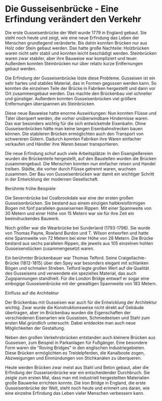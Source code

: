 # Die Gusseisenbrücke - Eine Erfindung verändert den Verkehr

Die erste Gusseisenbrücke der Welt wurde 1779 in England gebaut. Sie steht noch heute und zeigt, wie eine neue Erfindung das Leben der Menschen grundlegend veränderte. Bis dahin konnten Brücken nur aus Holz oder Stein gebaut werden. Das hatte große Nachteile: Holzbrücken waren nicht sehr stabil und konnten leicht beschädigt werden. Steinbrücken waren zwar stabiler, aber ihre Bauweise war kompliziert und teuer. Außerdem konnten Steinbrücken nur über relativ kurze Entfernungen gebaut werden.

Die Erfindung der Gusseisenbrücke löste diese Probleme. Gusseisen ist ein sehr hartes und stabiles Material, das in Formen gegossen werden kann. So konnten die einzelnen Teile der Brücke in Fabriken hergestellt und dann vor Ort zusammengebaut werden. Das machte den Brückenbau viel schneller und günstiger. Außerdem konnten Gusseisenbrücken viel größere Entfernungen überspannen als Steinbrücken.

Diese neue Bauweise hatte enorme Auswirkungen: Nun konnten Flüsse und Täler überquert werden, die vorher unüberwindbare Hindernisse waren. Das war besonders wichtig für die sich entwickelnde Eisenbahn. Ohne Gusseisenbrücken hätte man keine langen Eisenbahnstrecken bauen können. Die stabileren Brücken ermöglichten auch den Transport von schwereren Gütern. Dadurch konnten Fabriken ihre Waren einfacher verkaufen und Händler ihre Waren besser transportieren.

Die neue Erfindung schuf auch viele Arbeitsplätze: In den Eisengießereien wurden die Brückenteile hergestellt, auf den Baustellen wurden die Brücken zusammengebaut. Die Menschen konnten nun einfacher reisen und Handel treiben. Städte, die vorher durch Flüsse getrennt waren, wuchsen zusammen. Der Bau von Gusseisenbrücken war damit ein wichtiger Schritt in der Entwicklung der modernen Gesellschaft.

Berühmte frühe Beispiele

Die Severnbrücke bei Coalbrookdale war eine der ersten großen Gusseisenbrücken. Sie bestand aus einem einzigen halbkreisförmigen Bogen mit fünf parallelen gusseisernen Rippen. Mit einer Spannweite von 30 Metern und einer Höhe von 15 Metern war sie für ihre Zeit ein beeindruckendes Bauwerk.

Noch größer war die Wearbrücke bei Sunderland (1793-1796). Sie wurde von Thomas Payne, Rowland Burdon und T. Wilson entworfen und hatte eine Spannweite von 72 Metern bei einer Höhe von 28 Metern. Die Brücke bestand aus sechs parallelen Rippen, die jeweils aus 105 einzelnen hohlen Gusseisenstücken zusammengesetzt waren.

Ein berühmter Brückenbauer war Thomas Telford. Seine Craigellachie-Brücke (1812-1815) über den Spey war besonders elegant mit schlanken Bögen und schmalen Streben. Telford legte großen Wert auf die Qualität des Gusseisens und verwendete ein spezielles Material, das auch Zugspannungen standhielt. Für die London Bridge entwarf er sogar eine einbogige Gusseisenbrücke mit der gewaltigen Spannweite von 183 Metern.

Einfluss auf die Architektur

Der Brückenbau mit Gusseisen war auch für die Entwicklung der Architektur wichtig. Zwar wurde die Konstruktionsweise nicht direkt auf Gebäude übertragen, aber im Brückenbau wurden die Eigenschaften der verschiedenen Eisenarten wie Gusseisen, Schmiedeeisen und Stahl zum ersten Mal gründlich untersucht. Dabei entdeckte man auch neue Möglichkeiten der Gestaltung.

Neben den großen Verkehrsbrücken entstanden auch kleinere Brücken aus Gusseisen, zum Beispiel in Parkanlagen für Fußgänger. Eine besondere Form waren die "Roving Bridges" in den englischen Industriegebieten. Diese Brücken ermöglichten es Treidelpferden, die Kanalboote zogen, Abzweigungen und Einmündungen von Stichkanälen zu überqueren.

Heute werden Brücken zwar meist aus Stahl und Beton gebaut, aber die Erfindung der Gusseisenbrücke war ein entscheidender Durchbruch. Sie zeigte zum ersten Mal, dass man mit industriell hergestellten Materialien große Bauwerke errichten konnte. Die Iron Bridge in England, die erste Gusseisenbrücke der Welt, steht noch heute und erinnert uns daran, wie eine einzelne Erfindung das Leben vieler Menschen verbessern kann.
